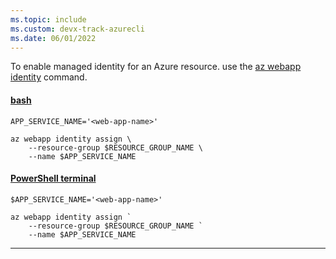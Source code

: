```yaml
---
ms.topic: include
ms.custom: devx-track-azurecli
ms.date: 06/01/2022
---
```


To enable managed identity for an Azure resource. use the [az webapp identity](/cli/azure/webapp/identity) command.

#### [bash](#tab/terminal-bash)

```azurecli
APP_SERVICE_NAME='<web-app-name>'

az webapp identity assign \
    --resource-group $RESOURCE_GROUP_NAME \
    --name $APP_SERVICE_NAME
```

#### [PowerShell terminal](#tab/terminal-powershell)

```azurecli
$APP_SERVICE_NAME='<web-app-name>'

az webapp identity assign `
    --resource-group $RESOURCE_GROUP_NAME `
    --name $APP_SERVICE_NAME
```

---
